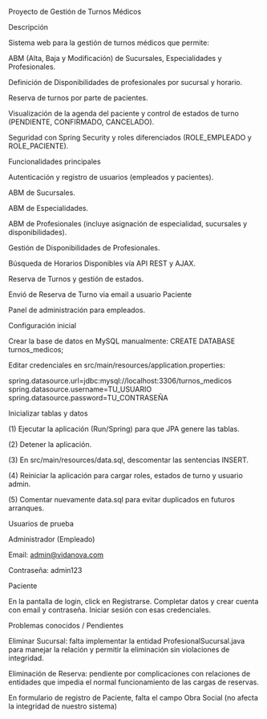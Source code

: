 Proyecto de Gestión de Turnos Médicos

Descripción

Sistema web para la gestión de turnos médicos que permite:

ABM (Alta, Baja y Modificación) de Sucursales, Especialidades y Profesionales.

Definición de Disponibilidades de profesionales por sucursal y horario.

Reserva de turnos por parte de pacientes.

Visualización de la agenda del paciente y control de estados de turno (PENDIENTE, CONFIRMADO, CANCELADO).

Seguridad con Spring Security y roles diferenciados (ROLE_EMPLEADO y ROLE_PACIENTE).

Funcionalidades principales

Autenticación y registro de usuarios (empleados y pacientes).

ABM de Sucursales.

ABM de Especialidades.

ABM de Profesionales (incluye asignación de especialidad, sucursales y disponibilidades).

Gestión de Disponibilidades de Profesionales.

Búsqueda de Horarios Disponibles vía API REST y AJAX.

Reserva de Turnos y gestión de estados.

Envió de Reserva de Turno via email a usuario Paciente

Panel de administración para empleados.

Configuración inicial

Crear la base de datos en MySQL manualmente: CREATE DATABASE turnos_medicos;

Editar credenciales en src/main/resources/application.properties:

spring.datasource.url=jdbc:mysql://localhost:3306/turnos_medicos
spring.datasource.username=TU_USUARIO
spring.datasource.password=TU_CONTRASEÑA

Inicializar tablas y datos

(1) Ejecutar la aplicación (Run/Spring) para que JPA genere las tablas.

(2) Detener la aplicación.

(3) En src/main/resources/data.sql, descomentar las sentencias INSERT.

(4) Reiniciar la aplicación para cargar roles, estados de turno y usuario admin.

(5) Comentar nuevamente data.sql para evitar duplicados en futuros arranques.

Usuarios de prueba

Administrador (Empleado)

Email: admin@vidanova.com

Contraseña: admin123

Paciente

En la pantalla de login, click en Registrarse. Completar datos y crear cuenta con email y contraseña. Iniciar sesión con esas credenciales.


Problemas conocidos / Pendientes

Eliminar Sucursal: falta implementar la entidad ProfesionalSucursal.java para manejar la relación y permitir la eliminación sin violaciones de integridad.

Eliminación de Reserva: pendiente por complicaciones con relaciones de entidades que impedia el normal funcionamiento de las cargas de reservas.

En formulario de registro de Paciente, falta el campo Obra Social (no afecta la integridad de nuestro sistema)
